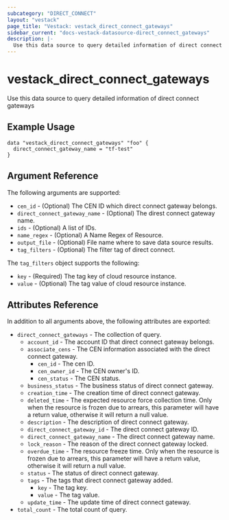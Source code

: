 ```yaml
---
subcategory: "DIRECT_CONNECT"
layout: "vestack"
page_title: "Vestack: vestack_direct_connect_gateways"
sidebar_current: "docs-vestack-datasource-direct_connect_gateways"
description: |-
  Use this data source to query detailed information of direct connect gateways
---
```

# vestack_direct_connect_gateways
Use this data source to query detailed information of direct connect gateways
## Example Usage
```hcl
data "vestack_direct_connect_gateways" "foo" {
  direct_connect_gateway_name = "tf-test"
}
```
## Argument Reference
The following arguments are supported:
* `cen_id` - (Optional) The CEN ID which direct connect gateway belongs.
* `direct_connect_gateway_name` - (Optional) The direst connect gateway name.
* `ids` - (Optional) A list of IDs.
* `name_regex` - (Optional) A Name Regex of Resource.
* `output_file` - (Optional) File name where to save data source results.
* `tag_filters` - (Optional) The filter tag of direct connect.

The `tag_filters` object supports the following:

* `key` - (Required) The tag key of cloud resource instance.
* `value` - (Optional) The tag value of cloud resource instance.

## Attributes Reference
In addition to all arguments above, the following attributes are exported:
* `direct_connect_gateways` - The collection of query.
    * `account_id` - The account ID that direct connect gateway belongs.
    * `associate_cens` - The CEN information associated with the direct connect gateway.
        * `cen_id` - The cen ID.
        * `cen_owner_id` - The CEN owner's ID.
        * `cen_status` - The CEN status.
    * `business_status` - The business status of direct connect gateway.
    * `creation_time` - The creation time of direct connect gateway.
    * `deleted_time` - The expected resource force collection time. Only when the resource is frozen due to arrears, this parameter will have a return value, otherwise it will return a null value.
    * `description` - The description of direct connect gateway.
    * `direct_connect_gateway_id` - The direct connect gateway ID.
    * `direct_connect_gateway_name` - The direct connect gateway name.
    * `lock_reason` - The reason of the direct connect gateway locked.
    * `overdue_time` - The resource freeze time. Only when the resource is frozen due to arrears, this parameter will have a return value, otherwise it will return a null value.
    * `status` - The status of direct connect gateway.
    * `tags` - The tags that direct connect gateway added.
        * `key` - The tag key.
        * `value` - The tag value.
    * `update_time` - The update time of direct connect gateway.
* `total_count` - The total count of query.


